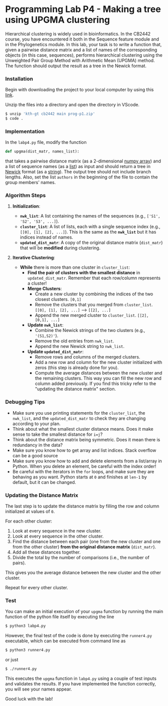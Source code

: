 # Programming Lab P4 - Making a tree using UPGMA clustering

Hierarchical clustering is widely used in bioinformatics. In the CB2442 course, you have encountered it both in the Sequence feature module and in the Phylogenetics module. In this lab, your task is to write a function that, given a pairwise distance matrix and a list of names of the corresponding objects (in this case, sequences), performs hierarchical clustering using the Unweighted Pair Group Method with Arithmetic Mean (UPGMA) method. The function should output the result as a tree in the Newick format.

### Installation

Begin with downloading the project to your local computer by using this [link](https://download-directory.github.io/?url=https%3A%2F%2Fgithub.com%2Fkth-gt%2Fcb2442%2Ftree%2Fmain%2Fprog%2Fp4). 


Unzip the files into a directory and open the directory in VScode. 
```bash
$ unzip 'kth-gt cb2442 main prog-p1.zip'
$ code .
```

### Implementation

In the `labp4.py` file, modify the function

```python
def upgma(dist_matr, names_list):
```
that takes a pairwise distance matrix (as a 2-dimensional [numpy array](https://www.w3schools.com/python/numpy/numpy_creating_arrays.asp)) and a list of sequence names (as a [list](https://www.w3schools.com/python/python_lists.asp)) as input and should return a tree in [Newick](https://en.wikipedia.org/wiki/Newick_format#:~:text=In%20mathematics%2C%20Newick%20tree%20format,Maddison%2C%20Christopher%20Meacham%2C%20F.) format (as a [string](https://www.w3schools.com/python/python_strings.asp)). The output tree should not include branch lengths. Also, set the list `authors` in the beginning of the file to contain the group members' names.  


### Algorithm Steps
1. **Initialization**:

   - **`nwk_list`**: A list containing the names of the sequences (e.g., `['S1', 'S2', 'S3', ...]`). 
   - **`cluster_list`**: A list of lists, each with a single sequence index (e.g., `[[0], [1], [2], ...]`). This is the same as the **`nwk_list`** but it has indices instead of names.
   - **`updated_dist_matr`**: A copy of the original distance matrix (`dist_matr`) that will be **modified** during clustering.

2. **Iterative Clustering**:

   - **While** there is more than one cluster in `cluster_list`:
     - **Find the pair of clusters with the smallest distance** in `updated_dist_matr`. Remember that each row/column represents a cluster!
     - **Merge Clusters**:
       - Create a new cluster by combining the indices of the two closest clusters. `[0,1]`
       - Remove the clusters that you merged from `cluster_list`.  `[[0], [1], [2], ...]` --> `[[2], ...]`
       - Append the new merged cluster to `cluster_list`. `[[2], [0,1], ...]`
     - **Update `nwk_list`**:
       - Combine the Newick strings of the two clusters (e.g., `'(S1,S2)'`).
       - Remove the old entries from `nwk_list`.
       - Append the new Newick string to `nwk_list`.
     - **Update `updated_dist_matr`**:
       - Remove rows and columns of the merged clusters.
       - Add a new row and column for the new cluster initialized with zeros (this step is already done for you).
       - Compute the average distances between the new cluster and the remaining clusters. This way you can fill the new row and column added previously. If you find this tricky refer to the "updating the distance matrix" section.
### Debugging Tips
- Make sure you use printing statements for the `cluster_list`, the `nwk_list`, and the `updated_dist_matr` to check they are changing according to your plan.
- Think about what the smallest cluster distance means. Does it make sense to take the smallest distance for `i=j`?
- Think about the distance matrix being symmetric. Does it mean there is redundancy in the data?
- Make sure you know how to get array and list indices. Stack overflow can be a good source
- Make sure you know how to add and delete elements from a list/array in Python. When you delete an element, be careful with the index order!
- Be careful with the iterators in the `for` loops, and make sure they are behaving as you want. Python starts at `0` and finishes at `len-1` by default, but it can be changed.

### Updating the Distance Matrix
The last step is to update the distance matrix by filling the row and column initialized at values of `0`.

For each other cluster:

1. Look at every sequence in the new cluster.
2. Look at every sequence in the other cluster.
3. Find the distance between each pair (one from the new cluster and one from the other cluster) **from the original distance matrix** (`dist_matr`).
4. Add all these distances together.
5. Divide the total by the number of comparisons (i.e., the number of pairs). 

This gives you the average distance between the new cluster and the other cluster. 

Repeat for every other cluster.


### Test

You can make an initial execution of your `upgma` function by running the main function of the python file itself by executing the line

```bash
$ python3 labp4.py
```

However, the final test of the code is done by executing the `runner4.py` executable, which can be executed from command line as

```bash
$ python3 runner4.py
```

or just

```bash
$ ./runner4.py
```

This executes the `upgma` function in `labp4.py` using a couple of test inputs and validates the results.
If you have implemented the function correctly, you will see your names appear.

Good luck with the lab!
